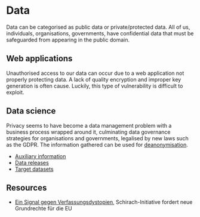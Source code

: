 # Data

Data can be categorised as public data or private/protected data. All of us, individuals, organisations, governments, have confidential data that must be safeguarded from appearing in the public domain.

## Web applications

Unauthorised access to our data can occur due to a web application not properly protecting data. A lack of quality encryption and improper key generation is often cause. Luckily, this type of vulnerability is difficult to exploit.

## Data science

Privacy seems to have become a data management problem with a business process wrapped around it, culminating data governance strategies for organisations and governments, legalised by new laws such as the GDPR. The information gathered can be used for [deanonymisation](../../../threat-modelling/DA-threat-model).

* [Auxiliary information](../../../threat-modelling/DA-threat-model/assets/Auxiliary-information.md)
* [Data releases](../../../threat-modelling/DA-threat-model/assets/Data-releases.md)
* [Target datasets](../../../threat-modelling/DA-threat-model/assets/Target-dataset.md)

## Resources

* [Ein Signal gegen Ver­fas­sungs­dy­sto­pien](https://www.lto.de/recht/hintergruende/h/eu-grundrechte-charta-projekt-jeder-mensch-schirach-klinger-karpenstein-eugh-umweltschutz-digitalisierung-grundrechtsklage/), Schirach-Initiative fordert neue Grundrechte für die EU